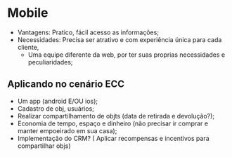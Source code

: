 # Mobile

- Vantagens: Pratico, fácil acesso as informações;
- Necessidades: Precisa ser atrativo e com experiência única para cada cliente,
    - Uma equipe diferente da web, por ter suas proprias necessidades e peculiaridades;

## Aplicando no cenário ECC
- Um app (android E/OU ios);
- Cadastro de obj, usuários;
- Realizar compartilhamento de objts (data de retirada e devolução?);
- Economia de tempo, espaço e dinheiro (não precisar ir comprar e manter empoeirado em sua casa);
- Implementação do CRM? ( Aplicar recompensas e incentivos para compartilhar objs)